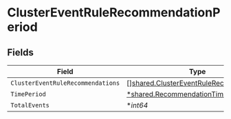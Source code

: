 # ClusterEventRuleRecommendationPeriod


## Fields

| Field                                                                                            | Type                                                                                             | Required                                                                                         | Description                                                                                      |
| ------------------------------------------------------------------------------------------------ | ------------------------------------------------------------------------------------------------ | ------------------------------------------------------------------------------------------------ | ------------------------------------------------------------------------------------------------ |
| `ClusterEventRuleRecommendations`                                                                | [][shared.ClusterEventRuleRecommendation](../../models/shared/clustereventrulerecommendation.md) | :heavy_minus_sign:                                                                               | N/A                                                                                              |
| `TimePeriod`                                                                                     | [*shared.RecommendationTimePeriod](../../models/shared/recommendationtimeperiod.md)              | :heavy_minus_sign:                                                                               | N/A                                                                                              |
| `TotalEvents`                                                                                    | **int64*                                                                                         | :heavy_minus_sign:                                                                               | N/A                                                                                              |